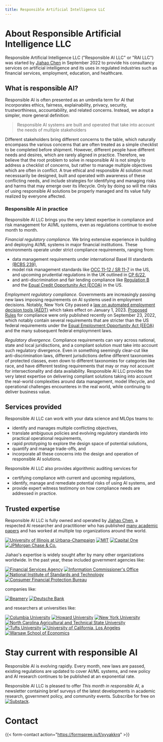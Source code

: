 ```yaml
---
title: Responsible Artificial Intelligence LLC
---
```


# About Responsible Artificial Intelligence LLC

Responsible Artificial Intelligence LLC ("Responsible AI LLC" or "RAI LLC") was started by [Jiahao Chen](/about) in September 2022 to provide his consultancy services on artificial intelligence and its uses in regulated industries such as financial services, employment, education, and healthcare.


## What is responsible AI?

Responsible AI is often presented as an umbrella term for AI that incorporates ethics, fairness, explainability, privacy, security, trustworthiness, accountability, and related concerns.
Instead, we adopt a simpler, more general definition:

> Responsible AI systems are built and operated that take into account the needs of multiple stakeholders

Different stakeholders bring different concerns to the table, which naturally encompass the various concerns that are often treated as a simple checklist to be completed before shipment.
However, different people have different needs and desires, which are rarely aligned in practice.
Therefore, we believe that the root problem to solve in responsible AI is not simply to address a checklist of concerns,
but rather to manage multiple objectives which are often in conflict.
A true ethical and responsible AI solution must necesssarily be designed, built and operated with awareness of these conflicting needs,
and include strategies for identifying and managing risks and harms that may emerge over its lifecycle.
Only by doing so will the risks of using responsible AI solutions be properly managed
and its value fully realized by everyone affected.


### Responsible AI in practice

Responsible AI LLC brings you the very latest expertise in compliance and risk management for AI/ML systems, even as regulations continue to evolve month to month. 

*Financial regulatory compliance.*
We bring extensive experience in building and deploying AI/ML systems in major financial institutions.
These environments operate under strict compliance requirements,
ranging from:
- data management requirements under international Basel III standards
  [(BCBS 239)](https://en.wikipedia.org/wiki/BCBS_239),
- model risk management standards like
  [OCC 11-12 / SR 11-7](https://www.federalreserve.gov/supervisionreg/srletters/sr1107.htm)
  in the US, and upcoming prudential regulations in the UK outlined in
  [CP 6/22](https://www.bankofengland.co.uk/prudential-regulation/publication/2022/june/model-risk-management-principles-for-banks),
- and anti-discrimination and fair lending compliance like
  [Regulation B](https://www.consumerfinance.gov/rules-policy/regulations/1002/)
  and the
  [Equal Credit Opportunity Act (ECOA)](https://www.govinfo.gov/content/pkg/USCODE-2011-title15/html/USCODE-2011-title15-chap41-subchapIV.htm)
  in the US.

*Employment regulatory compliance.*
Governments are increasingly passing new laws imposing requirements on AI systems used in employment decisions.
Notably, New York City passed a
[law on automated employment decision tools (AEDT)](https://legistar.council.nyc.gov/LegislationDetail.aspx?ID=4344524&GUID=B051915D-A9AC-451E-81F8-6596032FA3F9)
which takes effect on January 1, 2023.
[Proposed Rules](https://rules.cityofnewyork.us/rule/automated-employment-decision-tools-2/)
for compliance were only published recently on September 23, 2022,
which notably contain several requirements that are stricter than
the US federal requirements under the
[Equal Employment Opportunity Act (EEOA)](https://uscode.house.gov/view.xhtml?path=/prelim@title42/chapter21/subchapter6&edition=prelim)
and the many subsequent federal employmnent laws.

*Regulatory divergence.*
Compliance requirements can vary across national, state and local juridisctions,
and a compliant solution must take into account such regulatory divergence.
Even in something seemingly clear-cut like anti-discrimination laws,
different jurisdictions define different taxonomies of protected classes,
even down to different taxonomies for categories like race,
and have different testing requirements that may or may not account for
intersectionality and data availability.
Responsible AI LLC provides the very latest expertise on delivering compliant solutions taking into account the real-world complexities around data management, model lifecycle, and operational challenges encounteres in the real world, while continuing to deliver business value.

## Services provided

Responsible AI LLC can work with your data science and MLOps teams to:

- identify and manages multiple conflicting objectives,
- translate ambiguous policies and evolving regulatory standards into practical operational requirements,
- rapid prototyping to explore the design space of potential solutions,
- quantify and manage trade-offs, and
- incorporate all these concerns into the design and operation of responsible AI solutions.

Responsible AI LLC also provides algorithmic auditing services for

- certifying compliance with current and upcoming regulations,
- identify, manage and remediate potential risks of using AI systems, and
- provide expert witness testimony on how compliance needs are addressed in practice.


## Trusted expertise

Responsible AI LLC is fully owned and operated by [Jiahao Chen](/about/),
a respected AI researcher and practitioner who has
published [many academic papers](https://scholar.google.com/citations?hl=en&user=TQYNuFAAAAAJ&view_op=list_works&sortby=pubdate)
and has worked at multiple top organizations around the world.

[![University of Illinois at Urbana-Champaign](/logo/illinois-with-text.svg)](https://illinois.edu)
[![MIT](/logo/mit-with-text.svg)](https://mit.edu)
[![Capital One](/logo/capital-one.svg)](https://capitalone.com)
[![JPMorgan Chase & Co.](/logo/jpmc.svg)](https://jpmorganchase.com)

Jiahao's expertise is widely sought after by many other organizations worldwide.
In the past year, these included government agencies like:

[![Financial Services Agency](/logo/fsa-with-text.png)](https://www.fsa.go.jp/en)
[![Information Commissioner's Office](/logo/ico-with-text.svg)](https://ico.org.uk)
[![National Institute of Standards and Technology](/logo/nist.svg)](https://nist.gov)
[![Consumer Financial Protection Bureau](/logo/cfpb-with-text.svg)](https://consumerfinance.gov)

companies like:

[![Beamery](/logo/beamery-with-text.png)](https://beamery.com)
[![Deutsche Bank](/logo/db-with-text.svg)](https://db.com)

and researchers at universities like:

[![Columbia University](/logo/columbia-with-text.svg)](https://columbia.edu)
[![Howard University](/logo/howard-with-text.svg)](https://howard.edu)
[![New York University](/logo/nyu-with-text.svg)](https://nyu.edu)
[![North Carolina Agricultural and Technical State University](/logo/ncat-with-text.svg)](https://ncat.edu)
[![Tufts University](/logo/tufts.svg)](https://tufts.edu)
[![University of California, Los Angeles](/logo/ucla.svg)](https://ucla.edu)
[![Warsaw School of Economics](/logo/warsaw-with-text.svg)](https://sgh.waw.pl)

# Stay current with responsible AI

Responsible AI is evolving rapidly.
Every month, new laws are passed,
existing regulations are updated to cover AI/ML systems,
and new policy and AI research continues to be published at an exponential rate.

Responsible AI LLC is pleased to offer _This month in responsible AI_,
a newsletter containing brief surveys of the latest developments in academic research,
government policy, and community events.
Subscribe for free on [![Substack](/logo/substack.png)](https://raillc.substack.com).

# Contact

{{< form-contact action="https://formspree.io/f/xyyakkrq" >}}
